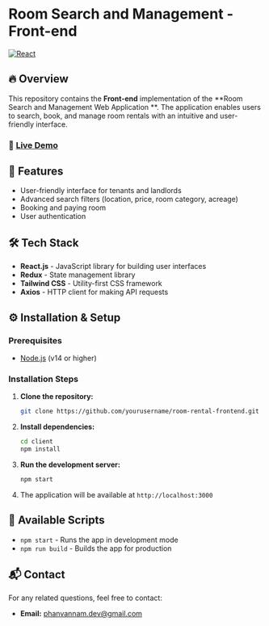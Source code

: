 # Room Search and Management - Front-end

[![React](https://img.shields.io/badge/React-18.0.0-blue.svg)](https://reactjs.org/)

## 🔥 Overview

This repository contains the **Front-end** implementation of the **Room Search and Management Web Application **. 
The application enables users to search, book, and manage room rentals with an intuitive and user-friendly interface.

### 🔗 [Live Demo](https://timtro.netlify.app/)

## 🚀 Features

- User-friendly interface for tenants and landlords
- Advanced search filters (location, price, room category, acreage)
- Booking and paying room
- User authentication

## 🛠️ Tech Stack

- **React.js** - JavaScript library for building user interfaces
- **Redux** - State management library
- **Tailwind CSS** - Utility-first CSS framework
- **Axios** - HTTP client for making API requests
  

## ⚙️ Installation & Setup

### Prerequisites
- [Node.js](https://nodejs.org/) (v14 or higher)

### Installation Steps

1. **Clone the repository:**
   ```bash
   git clone https://github.com/yourusername/room-rental-frontend.git
   ```
2. **Install dependencies:**
   ```bash
   cd client
   npm install
   ```
3. **Run the development server:**
   ```bash
   npm start
   ```
4. The application will be available at `http://localhost:3000`

## 📑 Available Scripts

- `npm start` - Runs the app in development mode
- `npm run build` - Builds the app for production



## 📬 Contact

For any related questions, feel free to contact:
- **Email:** [phanvannam.dev@gmail.com](mailto:phanvannam.dev@gmail.com)
